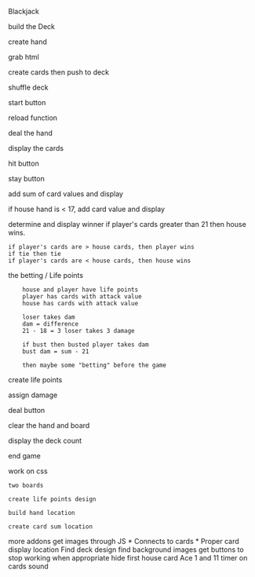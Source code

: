 Blackjack



build the Deck

create hand

grab html

create cards then push to deck

shuffle deck

start button

reload function

deal the hand

display the cards

hit button

stay button

add sum of card values and display

if house hand is < 17, add card value and display

determine and display winner
    if player's cards greater than 21 then house wins.

    if player's cards are > house cards, then player wins
    if tie then tie
    if player's cards are < house cards, then house wins



the betting / Life points

        house and player have life points
        player has cards with attack value
        house has cards with attack value

        loser takes dam
        dam = difference 
        21 - 18 = 3 loser takes 3 damage

        if bust then busted player takes dam
        bust dam = sum - 21

        then maybe some "betting" before the game

create life points

assign damage

deal button

clear the hand and board

display the deck count

end game

work on css

    two boards

    create life points design

    build hand location

    create card sum location

    




more addons
get images through JS *
Connects to cards *
Proper card display location
Find deck design
find background images
get buttons to stop working when appropriate
hide first house card
Ace 1 and 11
timer on cards
sound